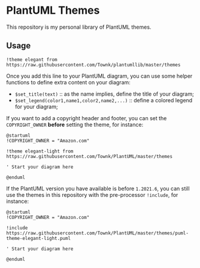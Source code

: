 # PlantUML Themes

This repository is my personal library of PlantUML themes.

## Usage

``` text
!theme elegant from https://raw.githubusercontent.com/Townk/plantumllib/master/themes
```

Once you add this line to your PlantUML diagram, you can use some helper functions to define extra content on your diagram:

- `$set_title(text)` :: as the name implies, define the title of your diagram;
- `$set_legend(color1,name1,color2,name2,...)` :: define a colored legend for your diagram;

If you want to add a copyright header and footer, you can set the `COPYRIGHT_OWNER` **before** setting the theme, for instance:

``` puml
@startuml
!COPYRIGHT_OWNER = "Amazon.com"

!theme elegant-light from https://raw.githubusercontent.com/Townk/PlantUML/master/themes

' Start your diagram here

@enduml
```

If the PlantUML version you have available is before `1.2021.6`, you can still use the themes in this repository with the pre-processor `!include`, for instance:

``` puml
@startuml
!COPYRIGHT_OWNER = "Amazon.com"

!include https://raw.githubusercontent.com/Townk/PlantUML/master/themes/puml-theme-elegant-light.puml

' Start your diagram here

@enduml
```

